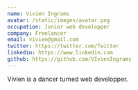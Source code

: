 ```yaml
---
name: Vivien Ingrams
avatar: /static/images/avatar.png
occupation: Junior web developper
company: Freelancer
email: vivien@gmail.com
twitter: https://twitter.com/Twitter
linkedin: https://www.linkedin.com
github: https://github.com/VIvienIngrams
---
```


Vivien is a dancer turned web developper.
